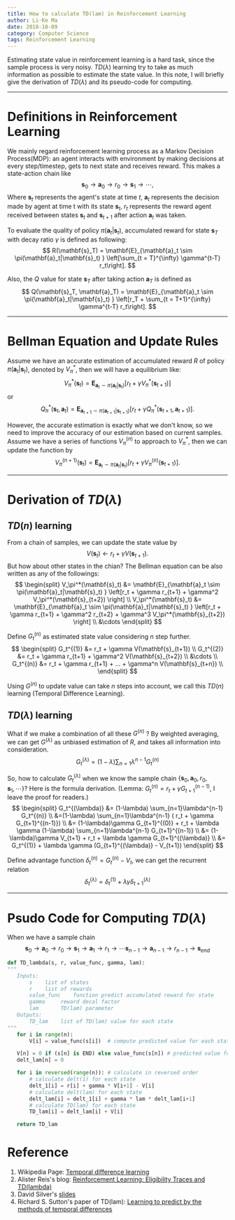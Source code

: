 ```yaml
---
title: How to calculate TD(lam) in Reinforcement Learning
author: Li-Ke Ma
date: 2018-10-09
category: Computer Science
tags: Reinforcement Learning
---
```


Estimating state value in reinforcement learning is a hard task, since the sample process is very noisy. $TD(\lambda)$ learning try to take as much information as possible to estimate the state value. In this note, I will briefly give the derivation of $TD(\lambda)$ and its pseudo-code for computing. 

<!-- toc -->

---
# Definitions in Reinforcement Learning
We mainly regard reinforcement learning process as a Markov Decision Process(MDP): an agent interacts with environment by making decisions at every step/timestep, gets to next state and receives reward. This makes a state-action chain like 
$$
\mathbf{s}_0 \rightarrow \mathbf{a}_0 \rightarrow r_0 \rightarrow \mathbf{s}_1 \rightarrow \cdots, 
$$
Where $\mathbf{s}_t$ represents the agent's state at time $t$, $\mathbf{a}_t$ represents the decision made by agent at time t with its state $\mathbf{s}_t$, $r_t$ represents the reward agent received between states $\mathbf{s}_t$ and $\mathbf{s}_{t+1}$ after action $\mathbf{a}_t$ was taken.

To evaluate the quality of policy $\pi(\mathbf{a}_t|\mathbf{s}_t)$, accumulated reward for state $\mathbf{s}_T$ with decay ratio $\gamma$ is defined as following:
$$
R(\mathbf{s}_T) = \mathbf{E}_{\mathbf{a}_t \sim \pi(\mathbf{a}_t|\mathbf{s}_t) } \left[\sum_{t = T}^{\infty} \gamma^{t-T} r_t\right].
$$

Also, the $Q$ value for state $\mathbf{s}_T$ after taking action $\mathbf{a}_T$ is defined as 
$$
Q(\mathbf{s}_T, \mathbf{a}_T) = \mathbf{E}_{\mathbf{a}_t \sim \pi(\mathbf{a}_t|\mathbf{s}_t) } \left[r_T + \sum_{t = T+1}^{\infty} \gamma^{t-T} r_t\right].
$$

---
# Bellman Equation and Update Rules
Assume we have an accurate estimation of accumulated reward $R$ of policy $\pi(\mathbf{a}_t|\mathbf{s}_t)$, denoted by $V_\pi^*$, then we will have a equilibrium like:
$$
V_\pi^*(\mathbf{s}_t) = \mathbf{E}_{\mathbf{a}_t \sim \pi(\mathbf{a}_t|\mathbf{s}_t) } \left[r_t + \gamma V_\pi^*(\mathbf{s}_{t+1}) \right]
$$
or
$$
Q_\pi^*(\mathbf{s}_t, \mathbf{a}_t) = \mathbf{E}_{\mathbf{a}_{t+1} \sim \pi(\mathbf{a}_{t+1}|\mathbf{s}_{t+1}) } \left[r_t + \gamma Q_\pi^*(\mathbf{s}_{t+1}, \mathbf{a}_{t+1}) \right].
$$

However, the accurate estimation is exactly what we don't know, so we need to improve the accuracy of our estimation based on current samples. Assume we have a series of functions $V_\pi^{(n)}$ to approach to $V_\pi^*$, then we can update the function by
$$
V_\pi^{(n+1)}(\mathbf{s}_t) = \mathbf{E}_{\mathbf{a}_t \sim \pi(\mathbf{a}_t|\mathbf{s}_t) } \left[r_t + \gamma V_\pi^{(n)}(\mathbf{s}_{t+1}) \right].
$$

---
# Derivation of $TD(\lambda)$

## $TD(n)$ learning
From a chain of samples, we can update the state value by 
$$
V(\mathbf{s}_t) \leftarrow r_t + \gamma V(\mathbf{s}_{t+1}).
$$
But how about other states in the chian? The Bellman equation can be also written as any of the followings:
$$
\begin{split}
V_\pi^*(\mathbf{s}_t) &= \mathbf{E}_{\mathbf{a}_t \sim \pi(\mathbf{a}_t|\mathbf{s}_t) } \left[r_t + \gamma r_{t+1} + \gamma^2 V_\pi^*(\mathbf{s}_{t+2}) \right] \\
V_\pi^*(\mathbf{s}_t) &= \mathbf{E}_{\mathbf{a}_t \sim \pi(\mathbf{a}_t|\mathbf{s}_t) } \left[r_t + \gamma r_{t+1} + \gamma^2 r_{t+2} + \gamma^3 V_\pi^*(\mathbf{s}_{t+2}) \right]  \\
&\cdots
\end{split}
$$

Define $G_t^{(n)}$ as estimated state value considering $n$ step further.
$$
\begin{split}
G_t^{(1)} &= r_t + \gamma V(\mathbf{s}_{t+1}) \\
G_t^{(2)} &= r_t + \gamma r_{t+1} + \gamma^2 V(\mathbf{s}_{t+2}) \\
&\cdots \\
G_t^{(n)} &= r_t + \gamma r_{t+1} + ... + \gamma^n V(\mathbf{s}_{t+n}) \\
\end{split}
$$

Using $G^{(n)}$ to update value can take $n$ steps into account, we call this $TD(n)$ learning (Temporal Difference Learning). 

## $TD(\lambda)$ learning
What if we make a combination of all these $G^{(n)}$ ? By weighted averaging, we can get $G^{(\lambda)}$ as unbiased estimation of $R$, and takes all information into consideration.
$$
G_t^{(\lambda)} = (1-\lambda) \sum_{n=1}\lambda^{n-1} G_t^{(n)}
$$

So, how to calculate $G_t^{(\lambda)}$ when we know the sample chain $\{\mathbf{s}_0, \mathbf{a}_0, r_0, \mathbf{s}_1, \cdots\}$? Here is the formula derivation. (Lemma: $G_t^{(n)} = r_t + \gamma G_{t+1}^{(n-1)}$, I leave the proof for readers.)
$$
\begin{split}
	G_t^{(\lambda)} &= (1-\lambda) \sum_{n=1}\lambda^{n-1} G_t^{(n)} \\
	&=(1-\lambda) \sum_{n=1}\lambda^{n-1} ( r_t + \gamma G_{t+1}^{(n-1)}) \\
	&= (1-\lambda)\gamma G_{t+1}^{(0)} + r_t +  \lambda \gamma (1-\lambda) \sum_{n=1}\lambda^{n-1} G_{t+1}^{(n-1)} \\
	&= (1-\lambda)\gamma V_{t+1} + r_t + \lambda \gamma  G_{t+1}^{(\lambda)} \\
	&= G_t^{(1)} + \lambda \gamma (G_{t+1}^{(\lambda)} - V_{t+1})
\end{split}
$$

Define advantage function $\delta_t^{(n)} = G_t^{(n)} - V_t$, we can get the recurrent relation
$$
\delta_t^{(\lambda)} = \delta_t^{(1)} + \lambda \gamma  \delta_{t+1}^{(\lambda)}
$$

---
# Psudo Code for Computing $TD(\lambda)$ 
When we have a sample chain 
$$
\mathbf{s}_0 \rightarrow \mathbf{a}_0 \rightarrow r_0 \rightarrow \mathbf{s}_1 \rightarrow \mathbf{a}_1 \rightarrow r_1 \rightarrow \cdots \mathbf{s}_{n-1} \rightarrow  \mathbf{a}_{n-1} \rightarrow r_{n-1} \rightarrow \mathbf{s}_{end}
$$
 ```python
def TD_lambda(s, r, value_func, gamma, lam):
"""
    Inputs:
	    s    list of states 
	    r    list of rewards
	    value_func    function predict accumulated reward for state
	    gamma     reward decal factor
	    lam       TD(lam) parameter
	Outputs:
	    TD_lam    list of TD(lam) value for each state
"""
    for i in range(n):
        V[i] = value_func(s[i])  # compute predicted value for each state

	V[n] = 0 if (s[n] is END) else value_func(s[n]) # predicted value for end state
	delt_lam[n] = 0

	for i in reversed(range(n)): # calculate in reversed order 
	    # calculate delt(1) for each state
	    delt_1[i] = r[i] + gamma * V[i+1] - V[i]  
	    # calculate delt(lam) for each state
	    delt_lam[i] = delt_1[i] + gamma * lam * delt_lam[i+1] 
	    # calculate TD(lam) for each state
	    TD_lam[i] = delt_lam[i] + V[i]

	return TD_lam
 ```
# Reference
1. Wikipedia Page: [Temporal difference learning](https://en.wikipedia.org/wiki/Temporal_difference_learning)
2. Alister Reis's blog: [Reinforcement Learning: Eligibility Traces and TD(lambda)](https://amreis.github.io/ml/reinf-learn/2017/11/02/reinforcement-learning-eligibility-traces.html)
3. David Silver's [slides](http://www0.cs.ucl.ac.uk/staff/d.silver/web/Teaching_files/MC-TD.pdf)
4. Richard S. Sutton's paper of TD(lam): [Learning to predict by the methods of temporal differences]()
<!--stackedit_data:
eyJoaXN0b3J5IjpbMTgzNDg4NzU4OCw1NDUyNzM2NzAsMTM4MT
U0NDU1LC0xMDgwOTU2MTMxLDExNzI3NDI1NTAsMjg0NjUwMDI4
LC0yMDkzOTQxMTUsLTk2Mjg3NjcxNSwtMTkzNzEwNjMxMCw0Nz
YxMjg3MCwtMTQyNDE0MTg4OSwxMTc0OTI5OTA3LC0xMTk3Mzc4
NTg4LC0xOTcwMzk5NjM5LDE2MTkwNzk2OTMsLTY1MTc1MjM2NS
w3MjU5ODM0MzUsLTEzNzkzODIyNTYsNDE3MDQ0MDcsMTU1MjQ1
MTM1NV19
-->
